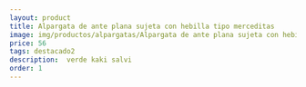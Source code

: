 ```yaml
---
layout: product
title: Alpargata de ante plana sujeta con hebilla tipo merceditas
image: img/productos/alpargatas/Alpargata de ante plana sujeta con hebilla tipo merceditas=56=destacado2= verde kaki salvi.webp
price: 56
tags: destacado2
description:  verde kaki salvi
order: 1
---
```

